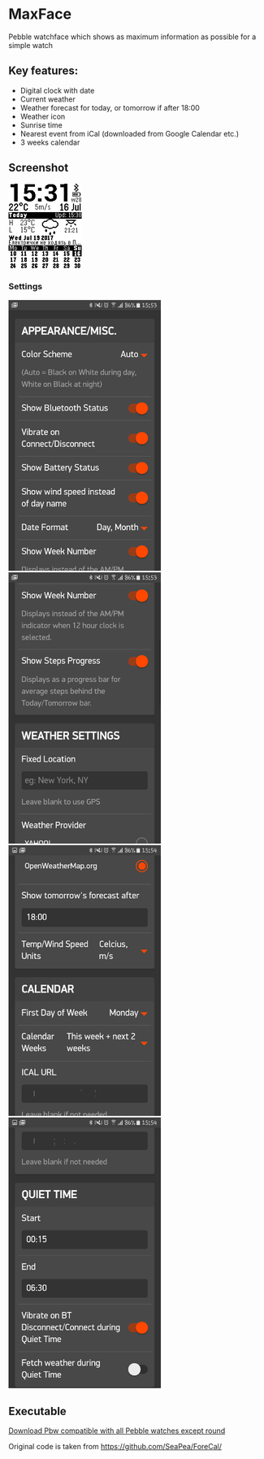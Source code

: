 # MaxFace
Pebble watchface which shows as maximum information as possible for a simple watch

## Key features:
* Digital clock with date
* Current weather
* Weather forecast for today, or tomorrow if after 18:00
* Weather icon
* Sunrise time
* Nearest event from iCal (downloaded from Google Calendar etc.)
* 3 weeks calendar

## Screenshot
![Alt Screenshot](/screenshot.png?raw=true "Screenshot")

### Settings
<img width="300" alt="Settings 1" src="Settings1.png?raw=true">
<img width="300" alt="Settings 2" src="Settings2.png?raw=true">
<img width="300" alt="Settings 3" src="Settings3.png?raw=true">
<img width="300" alt="Settings 4" src="Settings4.png?raw=true">

## Executable
[Download Pbw compatible with all Pebble watches except round](/MaxFace.pbw?raw=true)

Original code is taken from https://github.com/SeaPea/ForeCal/
